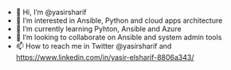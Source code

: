 - 👋 Hi, I’m @yasirsharif
- 👀 I’m interested in Ansible, Python and cloud apps architecture
- 🌱 I’m currently learning Pyhton, Ansible and Azure
- 💞️ I’m looking to collaborate on Ansible and system admin tools
- 📫 How to reach me in Twitter @yasirsharif and https://www.linkedin.com/in/yasir-elsharif-8806a343/ 

<!---
yasirsharif/yasirsharif is a ✨ special ✨ repository because its `README.md` (this file) appears on your GitHub profile.
You can click the Preview link to take a look at your changes.
--->
